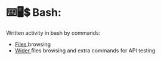 # ⌨️🖥️💲 Bash:
Written activity in bash by commands:
- <a href="https://drive.google.com/file/d/1hLO9mPjgDKMUEHrdm5CsTjIHsXmJeUEH/view?usp=sharing" title="filebrowse" alt="filebrowse"> Files </a> browsing
- <a href="https://drive.google.com/file/d/1t_3dyKw_Kx3Cm8UT82HbhX8G6BETK2hy/view?usp=sharing" title="extrabrowse" alt="extrabrowse"> Wider </a> files browsing and extra commands for API testing